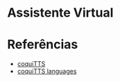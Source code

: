 # Assistente Virtual

# Referências
- [coquiTTS](https://docs.coqui.ai/en/latest/)
- [coquiTTS languages](https://colab.research.google.com/drive/1F_gatrMCSDwtlXuQHCGSA_p096q1YiNI?usp=sharing)
